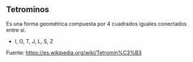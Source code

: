 ## Tetrominos

Es una forma geométrica compuesta por 4 cuadrados iguales conectados entre sí.
* I, O, T, J, L, S, Z

Fuente: https://es.wikipedia.org/wiki/Tetromin%C3%B3